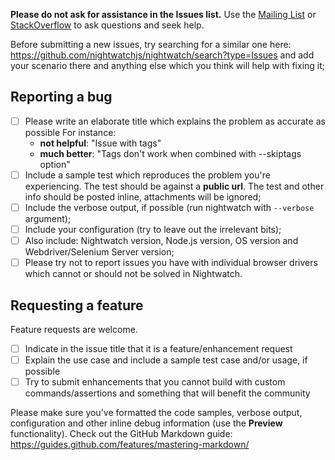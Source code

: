 __Please do not ask for assistance in the Issues list.__ Use the [Mailing List](https://groups.google.com/forum/#!forum/nightwatchjs) or [StackOverflow](http://stackoverflow.com/questions/tagged/nightwatch.js) to ask questions and seek help. 

Before submitting a new issues, try searching for a similar one here: https://github.com/nightwatchjs/nightwatch/search?type=Issues and add your scenario there and anything else which you think will help with fixing it;
 
## Reporting a bug
- [ ] Please write an elaborate title which explains the problem as accurate as possible
  For instance:
  - __not helpful__: "Issue with tags"
  - __much better__: "Tags don't work when combined with --skiptags option"
- [ ] Include a sample test which reproduces the problem you're experiencing. The test should be against a **public url**. The test and other info should be posted inline, attachments will be ignored;
- [ ] Include the verbose output, if possible (run nightwatch with `--verbose` argument);
- [ ] Include your configuration (try to leave out the irrelevant bits);
- [ ] Also include: Nightwatch version, Node.js version, OS version and Webdriver/Selenium Server version;
- [ ] Please try not to report issues you have with individual browser drivers which cannot or should not be solved in Nightwatch.

## Requesting a feature
Feature requests are welcome. 

- [ ] Indicate in the issue title that it is a feature/enhancement request
- [ ] Explain the use case and include a sample test case and/or usage, if possible 
- [ ] Try to submit enhancements that you cannot build with custom commands/assertions and something that will benefit the community

Please make sure you've formatted the code samples, verbose output, configuration and other inline debug information (use the __Preview__  functionality). Check out the GitHub Markdown guide: https://guides.github.com/features/mastering-markdown/
